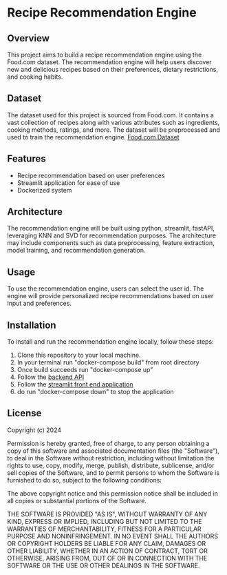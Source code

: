 # Recipe Recommendation Engine

## Overview
This project aims to build a recipe recommendation engine using the Food.com dataset. The recommendation engine will help users discover new and delicious recipes based on their preferences, dietary restrictions, and cooking habits.

## Dataset
The dataset used for this project is sourced from Food.com. It contains a vast collection of recipes along with various attributes such as ingredients, cooking methods, ratings, and more. The dataset will be preprocessed and used to train the recommendation engine. 
[Food.com Dataset](https://www.kaggle.com/datasets/shuyangli94/food-com-recipes-and-user-interactions)

## Features
- Recipe recommendation based on user preferences
- Streamlit application for ease of use
- Dockerized system

## Architecture
The recommendation engine will be built using python, streamlit, fastAPI, leveraging KNN and SVD for recommendation purposes. The architecture may include components such as data preprocessing, feature extraction, model training, and recommendation generation.

## Usage
To use the recommendation engine, users can select the user id. The engine will provide personalized recipe recommendations based on user input and preferences.

## Installation
To install and run the recommendation engine locally, follow these steps:
1. Clone this repository to your local machine.
2. In your terminal run "docker-compose build" from root directory
3. Once build succeeds run "docker-compose up"
4. Follow the [backend API](http://localhost:8000/) 
5. Follow the [streamlit front end application](http://localhost:8501/) 
6. do run "docker-compose down" to stop the application

## License
Copyright (c) 2024 

Permission is hereby granted, free of charge, to any person obtaining a copy of this software and associated documentation files (the "Software"), to deal in the Software without restriction, including without limitation the rights to use, copy, modify, merge, publish, distribute, sublicense, and/or sell copies of the Software, and to permit persons to whom the Software is furnished to do so, subject to the following conditions:

The above copyright notice and this permission notice shall be included in all copies or substantial portions of the Software.

THE SOFTWARE IS PROVIDED "AS IS", WITHOUT WARRANTY OF ANY KIND, EXPRESS OR IMPLIED, INCLUDING BUT NOT LIMITED TO THE WARRANTIES OF MERCHANTABILITY, FITNESS FOR A PARTICULAR PURPOSE AND NONINFRINGEMENT. IN NO EVENT SHALL THE AUTHORS OR COPYRIGHT HOLDERS BE LIABLE FOR ANY CLAIM, DAMAGES OR OTHER LIABILITY, WHETHER IN AN ACTION OF CONTRACT, TORT OR OTHERWISE, ARISING FROM, OUT OF OR IN CONNECTION WITH THE SOFTWARE OR THE USE OR OTHER DEALINGS IN THE SOFTWARE.


